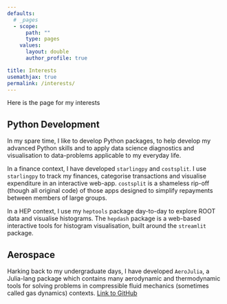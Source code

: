 ```yaml
---
defaults:
  # _pages
  - scope:
      path: ""
      type: pages
    values:
      layout: double
      author_profile: true

title: Interests
usemathjax: true
permalink: /interests/
---
```


Here is the page for my interests

## Python Development

In my spare time, I like to develop Python packages, to help develop my advanced
Python skills and to apply data science diagnostics and visualisation to
data-problems applicable to my everyday life.

In a finance context, I have developed `starlingpy` and `costsplit`.
I use `starlingpy` to track my finances, categorise transactions and visualise
expenditure in an interactive web-app. `costsplit` is a shameless rip-off
(though all original code) of those apps designed to simplify repayments between
members of large groups.

In a HEP context, I use my `heptools` package day-to-day to explore ROOT data
and visualise histograms. The `hepdash` package is a web-based interactive tools
for histogram visualisation, built around the `streamlit` package. 

## Aerospace

Harking back to my undergraduate days, I have developed `AeroJulia`, a
Julia-lang package which contains many aerodynamic and thermodynamic tools for
solving problems in compressible fluid mechanics (sometimes called gas dynamics)
contexts. [Link to GitHub](https://github.com/els285/AeroJulia)